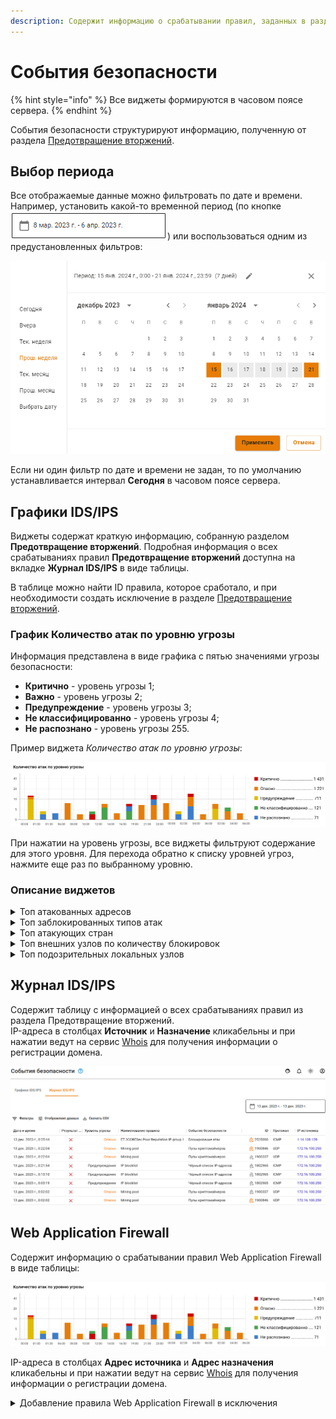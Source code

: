 ```yaml
---
description: Содержит информацию о срабатывании правил, заданных в разделе Предотвращение вторжений.
---
```


# События безопасности

{% hint style="info" %}
Все виджеты формируются в часовом поясе сервера.
{% endhint %}

События безопасности структурируют информацию, полученную от раздела [Предотвращение вторжений](../access-rules/ips/README.md).

## Выбор периода

Все отображаемые данные можно фильтровать по дате и времени. Например, установить какой-то временной период (по кнопке ![](/.gitbook/assets/security-events.png)) или воспользоваться одним из предустановленных фильтров:

![](/.gitbook/assets/security-events.gif)

Если ни один фильтр по дате и времени не задан, то по умолчанию устанавливается интервал **Сегодня** в часовом поясе сервера.

## Графики IDS/IPS

Виджеты содержат краткую информацию, собранную разделом **Предотвращение вторжений**. Подробная информация о всех срабатываниях правил **Предотвращение вторжений** доступна на вкладке **Журнал IDS/IPS** в виде таблицы.  

В таблице можно найти ID правила, которое сработало, и при необходимости создать исключение в разделе [Предотвращение вторжений](../access-rules/ips/README.md).

### График Количество атак по уровню угрозы

Информация представлена в виде графика с пятью значениями угрозы безопасности:
* **Критично** - уровень угрозы 1;
* **Важно** - уровень угрозы 2;
* **Предупреждение** - уровень угрозы 3;
* **Не классифицированно** - уровень угрозы 4;
* **Не распознано** - уровень угрозы 255.

Пример виджета *Количество атак по уровню угрозы*:

![](/.gitbook/assets/security-events1.png)

При нажатии на уровень угрозы, все виджеты фильтруют содержание для этого уровня. Для перехода обратно к списку уровней угроз, нажмите еще раз по выбранному уровню.

### Описание виджетов

<details>

<summary>Топ атакованных адресов</summary>

В топ атакованных попадают как внешние, так и внутренние адреса. Один из примеров, когда атакованный адрес является внешним, - работа трояна изнутри защищаемой сети.

</details>

<details>

<summary>Топ заблокированных типов атак</summary>

Виджет подсчитывает статистику типов атак (например, типы атак *Чёрный список IP-адресов* или *Попытки получения привилегий администратора*, объединяющие в себе группу нескольких правил) по количеству срабатываний с данным типом атаки. \
Тип атаки указан в столбце *Событие безопасности* в таблице внизу раздела.

</details>

<details>

<summary>Топ атакующих стран</summary>

Топ атакующих стран строится по IP-адресам, полученным при срабатывании правил в разделе *Предотвращение вторжений*. Если IP-адрес не геокодируется в наименование страны, такой адрес не отображается в виджете. \
По этой причине локальные IP-адреса не отображаются в виджете.

</details>

<details>

<summary>Топ внешних узлов по количеству блокировок</summary>

Представляет собой круговую диаграмму с внешними адресами и количеством блокировок по ним.

</details>

<details>

<summary>Топ подозрительных локальных узлов</summary>

В топ попадают как авторизованные пользователи так и не авторизованные пользователи, запросы которых блокировались.

</details>

## Журнал IDS/IPS

Содержит таблицу с информацией о всех срабатываниях правил из раздела Предотвращение вторжений. \
IP-адреса в столбцах **Источник** и **Назначение** кликабельны и при нажатии ведут на сервис [Whois](https://www.nic.ru/whois/?searchWord) для получения информации о регистрации домена.

![](/.gitbook/assets/security-events3.png)

## Web Application Firewall

Содержит информацию о срабатывании правил Web Application Firewall в виде таблицы:

![](/.gitbook/assets/security-events2.png)

IP-адреса в столбцах **Адрес источника** и **Адрес назначения** кликабельны и при нажатии ведут на сервис [Whois](https://www.nic.ru/whois/?searchWord) для получения информации о регистрации домена.

<details>

<summary>Добавление правила Web Application Firewall в исключения</summary>

Чтобы добавить сработавшее правило WAF в исключения, выполните действия:

1\. Перейдите в раздел **Управление сервером -> Терминал**.

2\. В терминале перейдите в директорию `/var/opt/ideco/reverse-backend`, введя команду `cd /var/opt/ideco/reverse-backend`:

![](/.gitbook/assets/waf.png)

Если такой директории нет, создайте ее, выполнив команды:

```
mkdir /var/opt/ideco/reverse-backend
chown ideco-reverse-backend:ideco-reverse-backend /var/opt/ideco/reverse-backend
```

3\. Проверьте наличие в директории `/var/opt/ideco/reverse-backend` файла `custom-waf.conf`. Для этого введите команду: `ls /var/opt/ideco/reverse-backend`. Если файл есть, он отобразится в выводе терминала:

![](/.gitbook/assets/waf3.png)

Если файла нет, создайте его командами:

```
touch /var/opt/ideco/reverse-backend/custom-waf.conf
chown ideco-reverse-backend:ideco-reverse-backend /var/opt/ideco/reverse-backend/custom-waf.conf
```

3\. Откройте файл `custom-waf.conf` в режиме редактирования, введя команду `nano custom-waf.conf`.

4\. В открывшемся файле введите `SecRuleRemoveById 930130 949110`, где `930130` и `949110` - ID сработавших правил WAF:

![](/.gitbook/assets/waf1.png)

5\. Сохраните файл, нажав **Ctrl + X**, а затем нажмите **Enter**.

6\. Введите команду `sync --file-system /var/opt/ideco/reverse-backend/custom-waf.conf`, чтобы данные записались на диск.

7\. Перезапустите службу, введя в терминале команду `systemctl restart ideco-reverse-backend.service`.

8\. Введите в терминале команду `cat /run/ideco-reverse-backend/conf.d/modsec/main.conf`:

![](/.gitbook/assets/waf2.png)

Внесенные в файл `custom-waf.conf` исключения из правил WAF сохранятся при обновлении сервера Ideco UTM. Создавать директорию и файл необходимо только один раз, новые исключения следует просто в него добавлять.

</details>